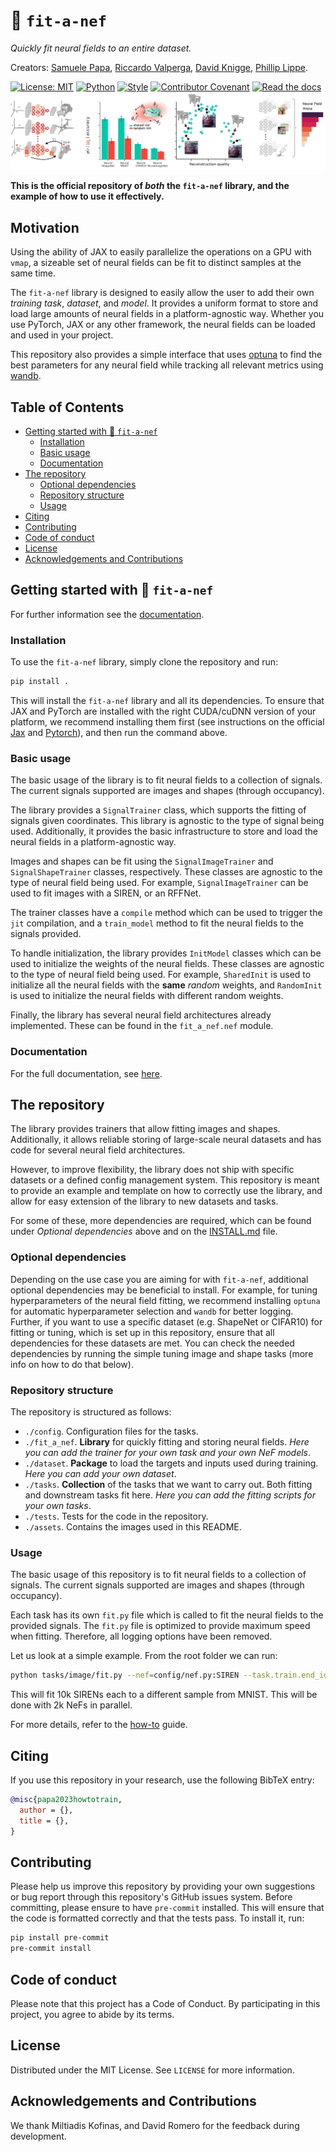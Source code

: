 # 🚀 `fit-a-nef`

*Quickly fit neural fields to an entire dataset.*

Creators: [Samuele Papa](https://samuelepapa.github.io), [Riccardo Valperga](https://twitter.com/RValperga), [David Knigge](https://twitter.com/davidmknigge), [Phillip Lippe](https://phlippe.github.io/).

[![License: MIT](https://img.shields.io/badge/License-MIT-purple)](https://opensource.org/licenses/MIT)
[![Python](https://img.shields.io/badge/python-3.9+-blue.svg)](https://www.python.org/downloads/release/python-390/)
[![Style](https://img.shields.io/badge/code%20style-black-000000)](https://github.com/psf/black)
[![Contributor Covenant](https://img.shields.io/badge/Contributor%20Covenant-2.1-4baaaa.svg)](CODE_OF_CONDUCT.md)
[![Read the docs](https://img.shields.io/badge/docs-latest-blue)](https://fit-a-nef.readthedocs.io/en/latest/)
![Schema](assets/fig-1.png)

**This is the official repository of _both_ the `fit-a-nef` library, and the example of how to use it effectively.**

## Motivation

Using the ability of JAX to easily parallelize the operations on a GPU with `vmap`, a sizeable set of neural fields can be fit to distinct samples at the same time.

The `fit-a-nef` library is designed to easily allow the user to add their own *training task*, *dataset*, and *model*. It provides a uniform format to store and load large amounts of neural fields in a platform-agnostic way. Whether you use PyTorch, JAX or any other framework, the neural fields can be loaded and used in your project.

This repository also provides a simple interface that uses [optuna](https://optuna.org/) to find the best parameters for any neural field while tracking all relevant metrics using [wandb](https://wandb.ai/).

<!-- TABLE OF CONTENTS -->

## Table of Contents

- [Getting started with 🚀 `fit-a-nef`](#getting-started-with-fit-a-nef)
  - [Installation](#installation)
  - [Basic usage](#basic-usage)
  - [Documentation](#documentation)
- [The repository](#the-repository)
  - [Optional dependencies](#optional-dependencies)
  - [Repository structure](#repository-structure)
  - [Usage](#usage)
- [Citing](#citing)
- [Contributing](#contributing)
- [Code of conduct](#code-of-conduct)
- [License](#license)
- [Acknowledgements and Contributions](#acknowledgements-and-contributions)

<!-- END OF TABLE OF CONTENTS -->

## Getting started with 🚀 `fit-a-nef`

For further information see the [documentation](https://fit-a-nef.readthedocs.io/en/latest/).

### Installation

To use the `fit-a-nef` library, simply clone the repository and run:

```bash
pip install .
```

This will install the `fit-a-nef` library and all its dependencies. To ensure that JAX and PyTorch are installed with the right CUDA/cuDNN version of your platform, we recommend installing them first (see instructions on the official [Jax](https://jax.readthedocs.io/en/latest/installation.html) and [Pytorch](https://pytorch.org/get-started/locally/)), and then run the command above.

### Basic usage

The basic usage of the library is to fit neural fields to a collection of signals. The current signals supported are images and shapes (through occupancy).

The library provides a `SignalTrainer` class, which supports the fitting of signals given coordinates. This library is agnostic to the type of signal being used. Additionally, it provides the basic infrastructure to store and load the neural fields in a platform-agnostic way.

Images and shapes can be fit using the `SignalImageTrainer` and `SignalShapeTrainer` classes, respectively. These classes are agnostic to the type of neural field being used. For example, `SignalImageTrainer` can be used to fit images with a SIREN, or an RFFNet.

The trainer classes have a `compile` method which can be used to trigger the `jit` compilation, and a `train_model` method to fit the neural fields to the signals provided.

To handle initialization, the library provides `InitModel` classes which can be used to initialize the weights of the neural fields. These classes are agnostic to the type of neural field being used. For example, `SharedInit` is used to initialize all the neural fields with the **same** _random_ weights, and `RandomInit` is used to initialize the neural fields with different random weights.

Finally, the library has several neural field architectures already implemented. These can be found in the `fit_a_nef.nef` module.

### Documentation

For the full documentation, see [here](https://fit-a-nef.readthedocs.io/en/latest/).

## The repository

The library provides trainers that allow fitting images and shapes. Additionally, it allows reliable storing of large-scale neural datasets and has code for several neural field architectures.

However, to improve flexibility, the library does not ship with specific datasets or a defined config management system. This repository is meant to provide an example and template on how to correctly use the library, and allow for easy extension of the library to new datasets and tasks.

For some of these, more dependencies are required, which can be found under _Optional dependencies_ above and on the [INSTALL.md](INSTALL.md) file.

### Optional dependencies

Depending on the use case you are aiming for with `fit-a-nef`, additional optional dependencies may be beneficial to install. For example, for tuning hyperparameters of the neural field fitting, we recommend installing `optuna` for automatic hyperparameter selection and `wandb` for better logging. Further, if you want to use a specific dataset (e.g. ShapeNet or CIFAR10) for fitting or tuning, which is set up in this repository, ensure that all dependencies for these datasets are met. You can check the needed dependencies by running the simple tuning image and shape tasks (more info on how to do that below).

### Repository structure

The repository is structured as follows:

- `./config`. Configuration files for the tasks.
- `./fit_a_nef`. **Library** for quickly fitting and storing neural fields. *Here you can add the trainer for your own task and your own NeF models*.
- `./dataset`. **Package** to load the targets and inputs used during training. *Here you can add your own dataset*.
- `./tasks`. **Collection** of the tasks that we want to carry out. Both fitting and downstream tasks fit here. *Here you can add the fitting scripts for your own tasks*.
- `./tests`. Tests for the code in the repository.
- `./assets`. Contains the images used in this README.

### Usage

The basic usage of this repository is to fit neural fields to a collection of signals. The current signals supported are images and shapes (through occupancy).

Each task has its own `fit.py` file which is called to fit the neural fields to the provided signals. The `fit.py` file is optimized to provide maximum speed when fitting. Therefore, all logging options have been removed.

Let us look at a simple example. From the root folder we can run:

```bash
python tasks/image/fit.py --nef=config/nef.py:SIREN --task.train.end_idx=10000 --task.train.num_parallel_nefs=2000 --task.dataset.name="MNIST" --task.dataset.out_channels=1"
```

This will fit 10k SIRENs each to a different sample from MNIST. This will be done with 2k NeFs in parallel.

For more details, refer to the [how-to](HOWTO.md) guide.

## Citing

If you use this repository in your research, use the following BibTeX entry:

```bibtex
@misc{papa2023howtotrain,
  author = {},
  title = {},
}
```

## Contributing

Please help us improve this repository by providing your own suggestions or bug report through this repository's GitHub issues system.
Before committing, please ensure to have `pre-commit` installed. This will ensure that the code is formatted correctly and that the tests pass. To install it, run:

```bash
pip install pre-commit
pre-commit install
```

## Code of conduct

Please note that this project has a Code of Conduct. By participating in this project, you agree to abide by its terms.

## License

Distributed under the MIT License. See `LICENSE` for more information.

## Acknowledgements and Contributions

We thank Miltiadis Kofinas, and David Romero for the feedback during development.
